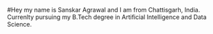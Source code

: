 #Hey my name is Sanskar Agrawal and I am from Chattisgarh, India. Currenlty pursuing my B.Tech degree in Artificial Intelligence and Data Science.
